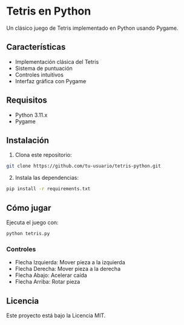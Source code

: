 # Tetris en Python

Un clásico juego de Tetris implementado en Python usando Pygame.

## Características

- Implementación clásica del Tetris
- Sistema de puntuación
- Controles intuitivos
- Interfaz gráfica con Pygame

## Requisitos

- Python 3.11.x
- Pygame

## Instalación

1. Clona este repositorio:
```bash
git clone https://github.com/tu-usuario/tetris-python.git
```

2. Instala las dependencias:
```bash
pip install -r requirements.txt
```

## Cómo jugar

Ejecuta el juego con:
```bash
python tetris.py
```

### Controles
- Flecha Izquierda: Mover pieza a la izquierda
- Flecha Derecha: Mover pieza a la derecha
- Flecha Abajo: Acelerar caída
- Flecha Arriba: Rotar pieza

## Licencia

Este proyecto está bajo la Licencia MIT. 
